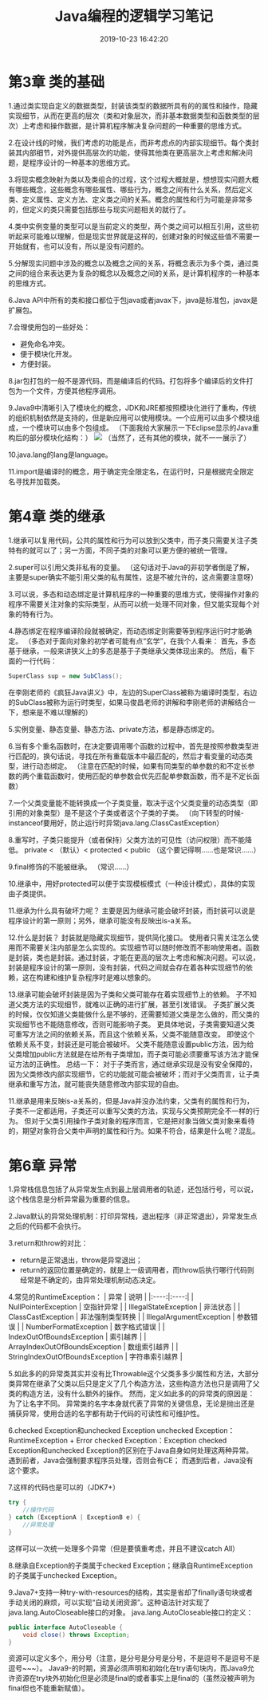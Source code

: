 ﻿---
title: Java编程的逻辑学习笔记
date: 2019-10-23 16:42:20
summary: 本文分享《Java编程的逻辑》第3章、第4章、第6章学习笔记。
tags:
- Java
categories:
- Java
---

# 第3章 类的基础

1.通过类实现自定义的数据类型，封装该类型的数据所具有的的属性和操作，隐藏实现细节，从而在更高的层次（类和对象层次，而非基本数据类型和函数类型的层次）上考虑和操作数据，是计算机程序解决复杂问题的一种重要的思维方式。

2.在设计线的时候，我们考虑的功能是点，而非考虑点的内部实现细节。每个类封装其内部细节，对外提供高层次的功能，使得其他类在更高层次上考虑和解决问题，是程序设计的一种基本的思维方式。

3.将现实概念映射为类以及类组合的过程，这个过程大概就是，想想现实问题大概有哪些概念，这些概念有哪些属性、哪些行为，概念之间有什么关系，然后定义类、定义属性、定义方法、定义类之间的关系。概念的属性和行为可能是非常多的，但定义的类只需要包括那些与现实问题相关的就行了。

4.类中实例变量的类型可以是当前定义的类型，两个类之间可以相互引用，这些初听起来可能难以理解，但是现实世界就是这样的，创建对象的时候这些值不需要一开始就有，也可以没有，所以是没有问题的。

5.分解现实问题中涉及的概念以及概念之间的关系，将概念表示为多个类，通过类之间的组合来表达更为复杂的概念以及概念之间的关系，是计算机程序的一种基本的思维方式。

6.Java API中所有的类和接口都位于包java或者javax下，java是标准包，javax是扩展包。

7.合理使用包的一些好处：

 - 避免命名冲突。
 - 便于模块化开发。
 - 方便封装。

8.jar包打包的一般不是源代码，而是编译后的代码。打包将多个编译后的文件打包为一个文件，方便其他程序调用。

9.Java9中清晰引入了模块化的概念，JDK和JRE都按照模块化进行了重构，传统的组织机制依然是支持的，但是新应用可以使用模块。一个应用可以由多个模块组成，一个模块可以由多个包组成。
（下面我给大家展示一下Eclipse显示的Java重构后的部分模块化结构：）
![](../../../images/软件开发/Java/Java编程的逻辑学习笔记/1.png)
（当然了，还有其他的模块，就不一一展示了）

10.java.lang的lang是language。

11.import是编译时的概念，用于确定完全限定名，在运行时，只是根据完全限定名寻找并加载类。

# 第4章 类的继承

1.继承可以复用代码，公共的属性和行为可以放到父类中，而子类只需要关注子类特有的就可以了；另一方面，不同子类的对象可以更方便的被统一管理。

2.super可以引用父类非私有的变量。
（这句话对于Java的非初学者倒是了解，主要是super确实不能引用父类的私有属性，这是不被允许的，这点需要注意呀）

3.可以说，多态和动态绑定是计算机程序的一种重要的思维方式，使得操作对象的程序不需要关注对象的实际类型，从而可以统一处理不同对象，但又能实现每个对象的特有行为。

4.静态绑定在程序编译阶段就被确定，而动态绑定则需要等到程序运行时才能确定。
（多态对于面向对象的初学者可能有点“玄学”，在我个人看来：
首先，多态基于继承，一般来讲狭义上的多态是基于子类继承父类体现出来的。
然后，看下面的一行代码：

```java
SuperClass sup = new SubClass();
```
在李刚老师的《疯狂Java讲义》中，左边的SuperClass被称为编译时类型，右边的SubClass被称为运行时类型，如果马俊昌老师的讲解和李刚老师的讲解结合一下，想来是不难以理解的）

5.实例变量、静态变量、静态方法、private方法，都是静态绑定的。

6.当有多个重名函数时，在决定要调用哪个函数的过程中，首先是按照参数类型进行匹配的，换句话说，寻找在所有重载版本中最匹配的，然后才看变量的动态类型，进行动态绑定。
（注意在匹配的时候，如果有同类型的单参数的和不定长参数的两个重载函数时，使用匹配的单参数会优先匹配单参数函数，而不是不定长函数）

7.一个父类变量能不能转换成一个子类变量，取决于这个父类变量的动态类型（即引用的对象类型）是不是这个子类或者这个子类的子类。
（向下转型的时候-instanceof要用好，防止运行时异常java.lang.ClassCastException）

8.重写时，子类只能提升（或者保持）父类方法的可见性（访问权限）而不能降低。
private < （默认）< protected < public
（这个要记得啊……也是常识……）

9.final修饰的不能被继承。
（常识……）

10.继承中，用好protected可以便于实现模板模式（一种设计模式），具体的实现由子类提供。

11.继承为什么具有破坏力呢？
主要是因为继承可能会破坏封装，而封装可以说是程序设计的第一原则；另外，继承可能没有反映出is-a关系。

12.什么是封装？
封装就是隐藏实现细节，提供简化接口。
使用者只需关注怎么使用而不需要关注内部是怎么实现的。实现细节可以随时修改而不影响使用者。函数是封装，类也是封装。通过封装，才能在更高的层次上考虑和解决问题。可以说，封装是程序设计的第一原则，没有封装，代码之间就会存在着各种实现细节的依赖，这在构建和维护复杂程序时是难以想象的。

13.继承可能会破坏封装是因为子类和父类可能存在着实现细节上的依赖。
子不知道父类方法的实现细节，就难以正确的进行扩展，甚至引发错误。
子类扩展父类的时候，仅仅知道父类能做什么是不够的，还需要知道父类是怎么做的，而父类的实现细节也不能随意修改，否则可能影响子类。
更具体地说，子类需要知道父类可重写方法之间的依赖关系，而且这个依赖关系，父类不能随意改变。
即使这个依赖关系不变，封装还是可能会被破坏。
父类不能随意设置public方法，因为给父类增加public方法就是在给所有子类增加，而子类可能必须要重写该方法才能保证方法的正确性。
总结一下：
对于子类而言，通过继承实现是没有安全保障的，因为父类修改内部实现细节，它的功能就可能会被破坏；而对于父类而言，让子类继承和重写方法，就可能丧失随意修改内部实现的自由。

11.继承是用来反映is-a关系的，但是Java并没办法约束，父类有的属性和行为，子类不一定都适用，子类还可以重写父类的方法，实现与父类预期完全不一样的行为。
但对于父类引用操作子类对象的程序而言，它是把对象当做父类对象来看待的，期望对象符合父类中声明的属性和行为。如果不符合，结果是什么呢？混乱。

# 第6章 异常

1.异常栈信息包括了从异常发生点到最上层调用者的轨迹，还包括行号，可以说，这个栈信息是分析异常最为重要的信息。

2.Java默认的异常处理机制：打印异常栈，退出程序（非正常退出），异常发生点之后的代码都不会执行。

3.return和throw的对比：
- return是正常退出，throw是异常退出；
- return的返回位置是确定的，就是上一级调用者，而throw后执行哪行代码则经常是不确定的，由异常处理机制动态决定。

4.常见的RuntimeException：
| 异常 | 说明 |
|:----:|:----:|
| NullPointerException | 空指针异常 |
| IllegalStateException | 非法状态 |
| ClassCastException | 非法强制类型转换 |
| IllegalArgumentException | 参数错误 |
| NumberFormatException | 数字格式错误 |
| IndexOutOfBoundsException | 索引越界 |
| ArrayIndexOutOfBoundsException | 数组索引越界 |
| StringIndexOutOfBoundsException | 字符串索引越界 |

5.如此多的的异常类其实并没有比Throwable这个父类多多少属性和方法，大部分类异常在继承了父类以后只是定义了几个构造方法，这些构造方法也只是调用了父类的构造方法，没有什么额外的操作。
然而，定义如此多的的异常类的原因是：为了让名字不同。
异常类的名字本身就代表了异常的关键信息，无论是抛出还是捕获异常，使用合适的名字都有助于代码的可读性和可维护性。

6.checked Exception和unchecked Exception
unchecked Exception：RuntimeException + Error
checked Exception：Exception
checked Exception和unchecked Exception的区别在于Java自身如何处理这两种异常。
遇到前者，Java会强制要求程序员处理，否则会有CE；
而遇到后者，Java没有这个要求。

7.这样的代码也是可以的（JDK7+）
```java
try {
    //操作代码
} catch (ExceptionA | ExceptionB e) {
	//异常处理
}
```
这样可以一次统一处理多个异常（但是要慎重考虑，并且不建议catch All）

8.继承自Exception的子类属于checked Exception；继承自RuntimeException的子类属于unchecked Exception。

9.Java7+支持一种try-with-resources的结构，其实是省却了finally语句块或者手动关闭的麻烦，可以实现“自动关闭资源”。这种语法针对实现了java.lang.AutoCloseable接口的对象。
java.lang.AutoCloseable接口的定义：

```java
public interface AutoCloseable {
    void close() throws Exception;
}
```
资源可以定义多个，用分号（注意，是分号是分号是分号，不是逗号不是逗号不是逗号~~~）。
Java9-的时期，资源必须声明和初始化在try语句块内，而Java9允许资源在try块外初始化但是必须是final的或者事实上是final的（虽然没被声明为final但也不能重新赋值）。
